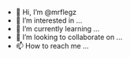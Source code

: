 - 👋 Hi, I’m @mrflegz
- 👀 I’m interested in ...
- 🌱 I’m currently learning ...
- 💞️ I’m looking to collaborate on ...
- 📫 How to reach me ...

<!---
mrflegz/mrflegz is a ✨ special ✨ repository because its `README.md` (this file) appears on your GitHub profile.
You can click the Preview link to take a look at your changes.
--->
